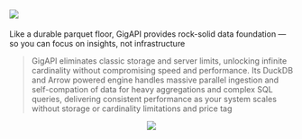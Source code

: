 # <img src="https://github.com/user-attachments/assets/fd31ba1e-b135-4bd9-a049-c50c0d8aad35" />

Like a durable parquet floor, GigAPI provides rock-solid data foundation — so you can focus on insights, not infrastructure

> GigAPI eliminates classic storage and server limits, unlocking infinite cardinality without compromising speed and performance. Its DuckDB and Arrow powered engine handles massive parallel ingestion and self-compation of data for heavy aggregations and complex SQL queries, delivering consistent performance as your system scales without storage or cardinality limitations and price tag

<p align="center">
  <!-- <img src="https://github.com/user-attachments/assets/1689f098-9773-4bd9-8438-51a93a8777b1" width=300> -->
  <img src="https://github.com/user-attachments/assets/573938a0-c2d9-41bf-8cfc-638904d559f0">
</p>

